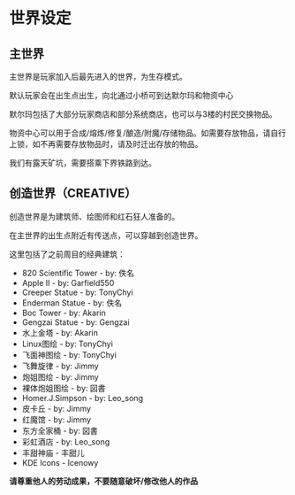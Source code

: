 # 世界设定
## 主世界
主世界是玩家加入后最先进入的世界，为生存模式。

默认玩家会在出生点出生，向北通过小桥可到达默尔玛和物资中心

默尔玛包括了大部分玩家商店和部分系统商店，也可以与3楼的村民交换物品。

物资中心可以用于合成/熔炼/修复/酿造/附魔/存储物品。如需要存放物品，请自行上锁，如不再需要存放物品时，请及时迁出存放的物品。

我们有露天矿坑，需要搭乘下界铁路到达。
## 创造世界（CREATIVE）
创造世界是为建筑师、绘图师和红石狂人准备的。

在主世界的出生点附近有传送点，可以穿越到创造世界。

这里包括了之前周目的经典建筑：

* 820 Scientific Tower - by: 佚名
* Apple II - by: Garfield550
* Creeper Statue - by: TonyChyi
* Enderman Statue - by: 佚名
* Boc Tower - by: Akarin
* Gengzai Statue - by: Gengzai
* 水上金塔 - by: Akarin
* Linux图绘 - by: TonyChyi
* 飞面神图绘 - by: TonyChyi
* 飞舞旋律 - by: Jimmy
* 炮姐图绘 - by: Jimmy
* 裸体炮姐图绘 - by: 図書
* Homer.J.Simpson - by: Leo_song
* 皮卡丘 - by: Jimmy
* 红魔馆 - by: Jimmy
* 东方全家桶 - by: 図書
* 彩虹酒店 - by: Leo_song
* 丰甜神庙 - 丰甜儿
* KDE Icons - Icenowy

**请尊重他人的劳动成果，不要随意破坏/修改他人的作品**
